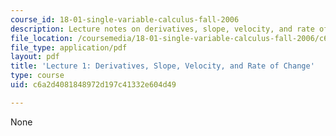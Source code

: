 ```yaml
---
course_id: 18-01-single-variable-calculus-fall-2006
description: Lecture notes on derivatives, slope, velocity, and rate of change.
file_location: /coursemedia/18-01-single-variable-calculus-fall-2006/c6a2d4081848972d197c41332e604d49_lec1.pdf
file_type: application/pdf
layout: pdf
title: 'Lecture 1: Derivatives, Slope, Velocity, and Rate of Change'
type: course
uid: c6a2d4081848972d197c41332e604d49

---
```

None